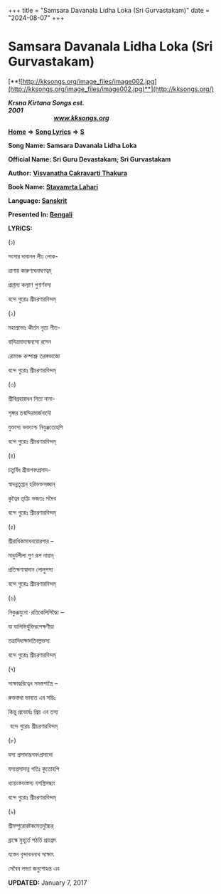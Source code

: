 +++
title = "Samsara Davanala Lidha Loka (Sri Gurvastakam)"
date = "2024-08-07"
+++

# Samsara Davanala Lidha Loka (Sri Gurvastakam)
[**![http://kksongs.org/image_files/image002.jpg](http://kksongs.org/image_files/image002.jpg)**](http://kksongs.org/)

**_Krsna Kirtana Songs est. 2001_**                                                                                                                                                 **_www.kksongs.org_**

[**Home**](http://kksongs.org/) **⇒** [**Song Lyrics**](http://kksongs.org/lyrics.html) **⇒** [**S**](http://kksongs.org/songs/song_s.html)

**Song Name: Samsara Davanala Lidha Loka**

**Official Name: Sri Guru Devastakam; Sri Gurvastakam**

**Author:** [**Visvanatha Cakravarti Thakura**](http://kksongs.org/authors/list/vct.html)

**Book Name: [Stavamrta Lahari](http://kksongs.org/authors/literature/stavamrta_lahari.html)**

**Language: [Sanskrit](http://kksongs.org/language/list/sanskrit.html)**

**Presented In: [Bengali](http://kksongs.org/language/list/bengali.html)**

**LYRICS:**

(১)

সংসার দাবানল লীঢ লোক\-

ত্রাণায় কারুণ্যঘনাঘণত্বম্

প্রাপ্তস্য কল্যাণ গুণার্ণবস্য

বন্দে গুরোঃ শ্রীচরণারবিন্দম্  

(২)

মহাপ্রভোঃ কীর্তন নৃত্য গীত\-

বাদিত্রমাদ্যন্মনসো রসেন

রোমাঞ্চ কম্পাশ্রু তরঙ্গভাজো

বন্দে গুরোঃ শ্রীচরণারবিন্দম্  

(৩)

শ্রীবিগ্রহারাধন নিত্য নানা\-

শৃঙ্গার তন্মন্দিরমার্জনাদৌ

যুক্তাস্য ভক্তাংশ্চ নিযুঞ্জতোঽপি

বন্দে গুরোঃ শ্রীচরণারবিন্দম্  

(৪)

চতুর্বিধ শ্রীভগবৎপ্রসাদ\-

স্বাদন্নতৃপ্তান্ হরিভক্তসঙ্ঘান্

কৃত্বৈব তৃপ্তিং ভজতঃ সদৈব

বন্দে গুরোঃ শ্রীচরণারবিন্দম্  

(৫)

শ্রীরাধিকামাধবয়োরপার –

মাধুর্যলীলা গুণ রূপ নাম্নান্

প্রতিক্ষণাস্বাদান লোলুপস্য

বন্দে গুরোঃ শ্রীচরণারবিন্দম্  

(৬)

নিকুঞ্জযুনো  রতিকেলিসিদ্ধ্যৈ –

যা যালিভির্যুক্তিরপেক্ষণীয়া

তত্রাদিদাক্ষাদতিবল্লভস্য

বন্দে গুরোঃ শ্রীচরণারবিন্দম্  

(৭)

সাক্ষাদ্ধরিত্বেন সমস্তশাস্ত্রৈ –

রুক্তস্তথা ভাব্যত এব সদ্ভিঃ

কিন্তু প্রভোর্যঃ প্রিয় এব তস্য

 বন্দে গুরোঃ শ্রীচরণারবিন্দম্  

(৮)

যস্য প্রসাদাদ্ভগবৎপ্রসাদো

যস্যপ্রসাদান্ন গতিঃ কুতোহপি

ধ্যায়ংস্তবংস্তস্য যশস্ত্রিসন্ধ্যং

বন্দে গুরোঃ শ্রীচরণারবিন্দম্  

(৯)

শ্রীমদ্গুরোরষ্টকমেতদুচ্চৈর্‌

ব্রাহ্মে মুহূর্তে পঠতি প্রয়ত্নাৎ

যস্তেন বৃন্দাবননাথ সাক্ষাৎ

সেবৈব লভ্যা জনুশোঽন্ত এব

**UPDATED:** January 7, 2017